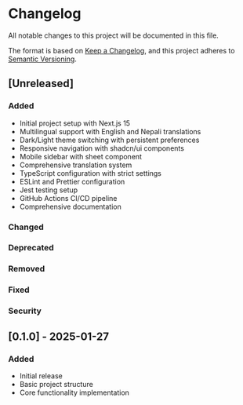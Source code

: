 # Changelog

All notable changes to this project will be documented in this file.

The format is based on [Keep a Changelog](https://keepachangelog.com/en/1.0.0/),
and this project adheres to [Semantic Versioning](https://semver.org/spec/v2.0.0.html).

## [Unreleased]

### Added

- Initial project setup with Next.js 15
- Multilingual support with English and Nepali translations
- Dark/Light theme switching with persistent preferences
- Responsive navigation with shadcn/ui components
- Mobile sidebar with sheet component
- Comprehensive translation system
- TypeScript configuration with strict settings
- ESLint and Prettier configuration
- Jest testing setup
- GitHub Actions CI/CD pipeline
- Comprehensive documentation

### Changed

### Deprecated

### Removed

### Fixed

### Security

## [0.1.0] - 2025-01-27

### Added

- Initial release
- Basic project structure
- Core functionality implementation
